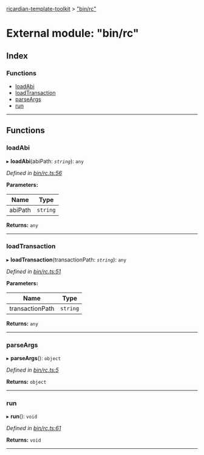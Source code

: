 [ricardian-template-toolkit](../README.md) > ["bin/rc"](../modules/_bin_rc_.md)

# External module: "bin/rc"

## Index

### Functions

* [loadAbi](_bin_rc_.md#loadabi)
* [loadTransaction](_bin_rc_.md#loadtransaction)
* [parseArgs](_bin_rc_.md#parseargs)
* [run](_bin_rc_.md#run)

---

## Functions

<a id="loadabi"></a>

###  loadAbi

▸ **loadAbi**(abiPath: *`string`*): `any`

*Defined in [bin/rc.ts:56](https://github.com/EOSIO/ricardian-template-toolkit/blob/1bed127/src/bin/rc.ts#L56)*

**Parameters:**

| Name | Type |
| ------ | ------ |
| abiPath | `string` |

**Returns:** `any`

___
<a id="loadtransaction"></a>

###  loadTransaction

▸ **loadTransaction**(transactionPath: *`string`*): `any`

*Defined in [bin/rc.ts:51](https://github.com/EOSIO/ricardian-template-toolkit/blob/1bed127/src/bin/rc.ts#L51)*

**Parameters:**

| Name | Type |
| ------ | ------ |
| transactionPath | `string` |

**Returns:** `any`

___
<a id="parseargs"></a>

###  parseArgs

▸ **parseArgs**(): `object`

*Defined in [bin/rc.ts:5](https://github.com/EOSIO/ricardian-template-toolkit/blob/1bed127/src/bin/rc.ts#L5)*

**Returns:** `object`

___
<a id="run"></a>

###  run

▸ **run**(): `void`

*Defined in [bin/rc.ts:61](https://github.com/EOSIO/ricardian-template-toolkit/blob/1bed127/src/bin/rc.ts#L61)*

**Returns:** `void`

___

